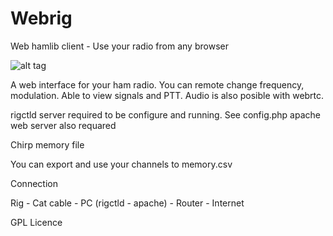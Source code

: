 # Webrig
Web hamlib client - Use your radio from any browser

![alt tag](https://raw.githubusercontent.com/ntoulasd/Webrig/master/IMAGE.png)

A web interface for your ham radio.
You can remote change frequency, modulation.
Able to view signals and PTT.
Audio is also posible with webrtc.


rigctld server required to be configure and running. See config.php
apache web server also requared 


Chirp memory file

You can export and use your channels to memory.csv


Connection

Rig - Cat cable - PC (rigctld - apache) - Router - Internet

GPL Licence

